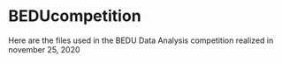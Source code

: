 # BEDUcompetition
Here are the files used in the BEDU Data Analysis competition realized in november 25, 2020
